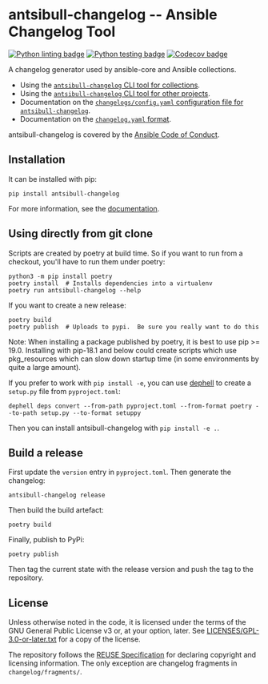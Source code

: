 <!--
Copyright (c) Ansible Project
GNU General Public License v3.0+ (see LICENSE or https://www.gnu.org/licenses/gpl-3.0.txt)
SPDX-License-Identifier: GPL-3.0-or-later
-->

# antsibull-changelog -- Ansible Changelog Tool
[![Python linting badge](https://github.com/ansible-community/antsibull-changelog/workflows/Python%20linting/badge.svg?event=push&branch=main)](https://github.com/ansible-community/antsibull-changelog/actions?query=workflow%3A%22Python+linting%22+branch%3Amain)
[![Python testing badge](https://github.com/ansible-community/antsibull-changelog/workflows/Python%20testing/badge.svg?event=push&branch=main)](https://github.com/ansible-community/antsibull-changelog/actions?query=workflow%3A%22Python+testing%22+branch%3Amain)
[![Codecov badge](https://img.shields.io/codecov/c/github/ansible-community/antsibull-changelog)](https://codecov.io/gh/ansible-community/antsibull-changelog)

A changelog generator used by ansible-core and Ansible collections.

- Using the
  [`antsibull-changelog` CLI tool for collections](https://github.com/ansible-community/antsibull-changelog/tree/main/docs/changelogs.rst).
- Using the
  [`antsibull-changelog` CLI tool for other projects](https://github.com/ansible-community/antsibull-changelog/tree/main/docs/other-projects.rst).
- Documentation on the [`changelogs/config.yaml` configuration file for `antsibull-changelog`](https://github.com/ansible-community/antsibull-changelog/tree/main/docs/changelog-configuration.rst).
- Documentation on the
  [`changelog.yaml` format](https://github.com/ansible-community/antsibull-changelog/tree/main/docs/changelog.yaml-format.md).

antsibull-changelog is covered by the [Ansible Code of Conduct](https://docs.ansible.com/ansible/latest/community/code_of_conduct.html).

## Installation

It can be installed with pip:

    pip install antsibull-changelog

For more information, see the
[documentation](https://github.com/ansible-community/antsibull-changelog/tree/main/docs/changelogs.rst).

## Using directly from git clone

Scripts are created by poetry at build time.  So if you want to run from
a checkout, you'll have to run them under poetry:

    python3 -m pip install poetry
    poetry install  # Installs dependencies into a virtualenv
    poetry run antsibull-changelog --help

If you want to create a new release:

    poetry build
    poetry publish  # Uploads to pypi.  Be sure you really want to do this

Note: When installing a package published by poetry, it is best to use pip >= 19.0.
Installing with pip-18.1 and below could create scripts which use pkg_resources
which can slow down startup time (in some environments by quite a large amount).

If you prefer to work with `pip install -e`, you can use [dephell](https://pypi.org/project/dephell/)
to create a `setup.py` file from `pyproject.toml`:

    dephell deps convert --from-path pyproject.toml --from-format poetry --to-path setup.py --to-format setuppy

Then you can install antsibull-changelog with `pip install -e .`.

## Build a release

First update the `version` entry in `pyproject.toml`. Then generate the changelog:

    antsibull-changelog release

Then build the build artefact:

    poetry build

Finally, publish to PyPi:

    poetry publish

Then tag the current state with the release version and push the tag to the repository.

## License

Unless otherwise noted in the code, it is licensed under the terms of the GNU
General Public License v3 or, at your option, later. See
[LICENSES/GPL-3.0-or-later.txt](https://github.com/ansible-community/antsibull-changelog/tree/main/LICENSE)
for a copy of the license.

The repository follows the [REUSE Specification](https://reuse.software/spec/) for declaring copyright and
licensing information. The only exception are changelog fragments in ``changelog/fragments/``.
